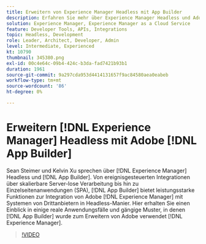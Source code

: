 ```yaml
---
title: Erweitern von Experience Manager Headless mit App Builder
description: Erfahren Sie mehr über Experience Manager Headless und Adobe App Builder. Integrieren Sie AEM in Drittanbietersysteme, von ereignisgesteuerten Integrationen über skalierbare Server-lose Verarbeitung bis hin zu Single Page Applications (SPA).
solution: Experience Manager, Experience Manager as a Cloud Service
feature: Developer Tools, APIs, Integrations
topic: Headless, Development
role: Leader, Architect, Developer, Admin
level: Intermediate, Experienced
kt: 10790
thumbnail: 345380.png
exl-id: 00c4e64c-09b4-424c-b3da-fad7421b93b1
duration: 1961
source-git-commit: 9a297cda953d4414131657f9ac84580aea0eabeb
workflow-type: tm+mt
source-wordcount: '86'
ht-degree: 0%

---
```


# Erweitern [!DNL Experience Manager] Headless mit Adobe [!DNL App Builder]

Sean Steimer und Kelvin Xu sprechen über [!DNL Experience Manager] Headless und [!DNL App Builder]. Von ereignisgesteuerten Integrationen über skalierbare Server-lose Verarbeitung bis hin zu Einzelseitenanwendungen (SPA), [!DNL App Builder] bietet leistungsstarke Funktionen zur Integration von Adobe [!DNL Experience Manager] mit Systemen von Drittanbietern in Headless-Manier. Hier erhalten Sie einen Einblick in einige reale Anwendungsfälle und gängige Muster, in denen [!DNL App Builder] wurde zum Erweitern von Adobe verwendet [!DNL Experience Manager].

>[!VIDEO](https://video.tv.adobe.com/v/345380/?quality=12&learn=on)

